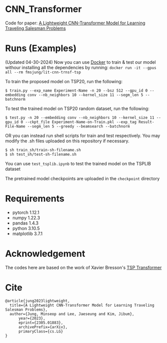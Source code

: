 # CNN_Transformer
Code for paper: [A Lightweight CNN-Transformer Model for Learning Traveling Salesman Problems](https://arxiv.org/abs/2305.01883)

# Runs (Examples)
(Updated 04-30-2024) Now you can use [Docker](https://hub.docker.com/repository/docker/fmsjung/lit-cnn-trnsf-tsp/general) to train & test our model withour installing all the dependencies by running: ```docker run -it --gpus all --rm fmsjung/lit-cnn-trnsf-tsp```

To train the proposed model on TSP20, run the following:
```console
$ train.py --exp_name Experiment-Name -n 20 --bsz 512 --gpu_id 0 --embedding conv --nb_neighbors 10 --kernel_size 11 --segm_len 5 --batchnorm
```
To test the trained model on TSP20 random dataset, run the following:
```console
$ test.py -n 20 --embedding conv --nb_neighbors 10 --kernel_size 11 --gpu_id 0 --ckpt_file Experiment-Name-on-Train.pkl --exp_tag Result-File-Name --segm_len 5 --greedy --beamsearch --batchnorm
```
OR you can instead run shell scripts for train and test respectively. You may modify the .sh files uploaded on this repository if necessary.
```console
$ sh train_sh/train-sh-filename.sh
$ sh test_sh/test-sh-filename.sh
```
You can use `test_tsplib.ipynb` to test the trained model on the TSPLIB dataset

The pretrained model checkpoints are uploaded in the `checkpoint` directory
# Requirements
- pytorch 1.12.1
- numpy 1.22.3
- pandas 1.4.3
- python 3.10.5
- matplotlib 3.7.1

# Acknowledgement
The codes here are based on the work of Xavier Bresson's [TSP Transformer](https://github.com/xbresson/TSP_Transformer)

# Cite

```
@article{jung2023lightweight,
  title={A Lightweight CNN-Transformer Model for Learning Traveling Salesman Problems},
  author={Jung, Minseop and Lee, Jaeseung and Kim, Jibum},
      year={2023},
      eprint={2305.01883},
      archivePrefix={arXiv},
      primaryClass={cs.LG}
}
```
